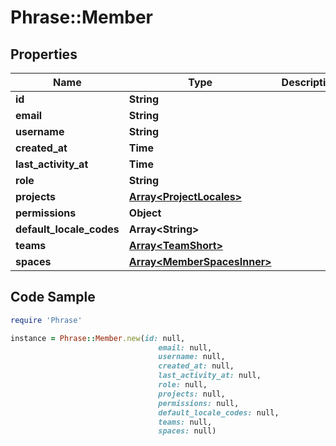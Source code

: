 # Phrase::Member

## Properties

Name | Type | Description | Notes
------------ | ------------- | ------------- | -------------
**id** | **String** |  | [optional] 
**email** | **String** |  | [optional] 
**username** | **String** |  | [optional] 
**created_at** | **Time** |  | [optional] 
**last_activity_at** | **Time** |  | [optional] 
**role** | **String** |  | [optional] 
**projects** | [**Array&lt;ProjectLocales&gt;**](ProjectLocales.md) |  | [optional] 
**permissions** | **Object** |  | [optional] 
**default_locale_codes** | **Array&lt;String&gt;** |  | [optional] 
**teams** | [**Array&lt;TeamShort&gt;**](TeamShort.md) |  | [optional] 
**spaces** | [**Array&lt;MemberSpacesInner&gt;**](MemberSpacesInner.md) |  | [optional] 

## Code Sample

```ruby
require 'Phrase'

instance = Phrase::Member.new(id: null,
                                 email: null,
                                 username: null,
                                 created_at: null,
                                 last_activity_at: null,
                                 role: null,
                                 projects: null,
                                 permissions: null,
                                 default_locale_codes: null,
                                 teams: null,
                                 spaces: null)
```


